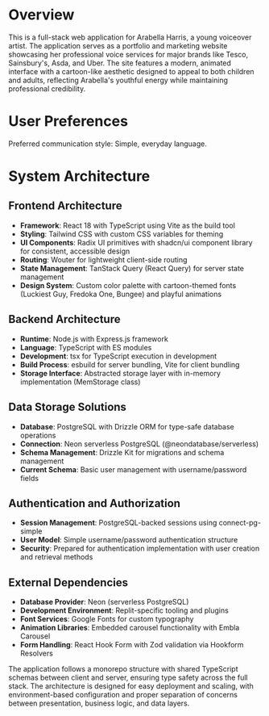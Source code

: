 # Overview

This is a full-stack web application for Arabella Harris, a young voiceover artist. The application serves as a portfolio and marketing website showcasing her professional voice services for major brands like Tesco, Sainsbury's, Asda, and Uber. The site features a modern, animated interface with a cartoon-like aesthetic designed to appeal to both children and adults, reflecting Arabella's youthful energy while maintaining professional credibility.

# User Preferences

Preferred communication style: Simple, everyday language.

# System Architecture

## Frontend Architecture
- **Framework**: React 18 with TypeScript using Vite as the build tool
- **Styling**: Tailwind CSS with custom CSS variables for theming
- **UI Components**: Radix UI primitives with shadcn/ui component library for consistent, accessible design
- **Routing**: Wouter for lightweight client-side routing
- **State Management**: TanStack Query (React Query) for server state management
- **Design System**: Custom color palette with cartoon-themed fonts (Luckiest Guy, Fredoka One, Bungee) and playful animations

## Backend Architecture
- **Runtime**: Node.js with Express.js framework
- **Language**: TypeScript with ES modules
- **Development**: tsx for TypeScript execution in development
- **Build Process**: esbuild for server bundling, Vite for client bundling
- **Storage Interface**: Abstracted storage layer with in-memory implementation (MemStorage class)

## Data Storage Solutions
- **Database**: PostgreSQL with Drizzle ORM for type-safe database operations
- **Connection**: Neon serverless PostgreSQL (@neondatabase/serverless)
- **Schema Management**: Drizzle Kit for migrations and schema management
- **Current Schema**: Basic user management with username/password fields

## Authentication and Authorization
- **Session Management**: PostgreSQL-backed sessions using connect-pg-simple
- **User Model**: Simple username/password authentication structure
- **Security**: Prepared for authentication implementation with user creation and retrieval methods

## External Dependencies
- **Database Provider**: Neon (serverless PostgreSQL)
- **Development Environment**: Replit-specific tooling and plugins
- **Font Services**: Google Fonts for custom typography
- **Animation Libraries**: Embedded carousel functionality with Embla Carousel
- **Form Handling**: React Hook Form with Zod validation via Hookform Resolvers

The application follows a monorepo structure with shared TypeScript schemas between client and server, ensuring type safety across the full stack. The architecture is designed for easy deployment and scaling, with environment-based configuration and proper separation of concerns between presentation, business logic, and data layers.